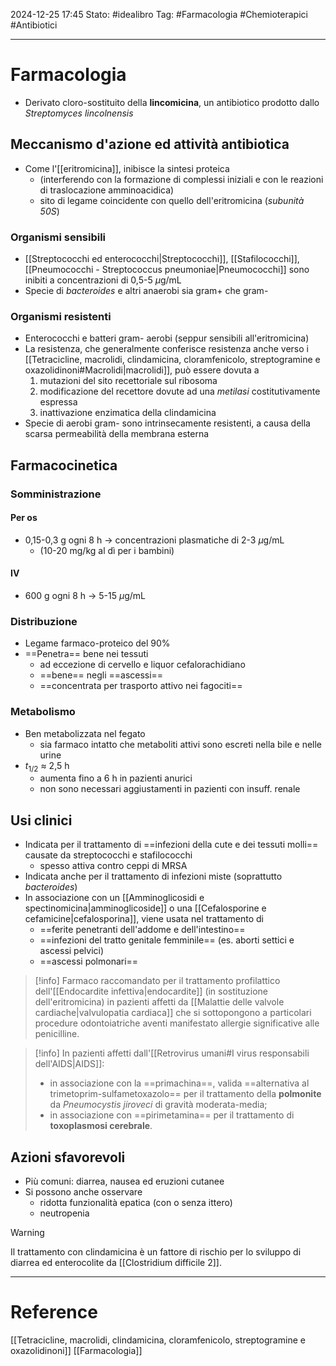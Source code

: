 2024-12-25 17:45
Stato: #idealibro 
Tag: #Farmacologia #Chemioterapici #Antibiotici 

---
# Farmacologia
- Derivato cloro-sostituito della **lincomicina**, un antibiotico prodotto dallo *Streptomyces lincolnensis*
## Meccanismo d'azione ed attività antibiotica
- Come l'[[eritromicina]], inibisce la sintesi proteica
	- (interferendo con la formazione di complessi iniziali e con le reazioni di traslocazione amminoacidica)
	- sito di legame coincidente con quello dell'eritromicina (*subunità 50S*)
### Organismi sensibili
- [[Streptococchi ed enterococchi|Streptococchi]], [[Stafilococchi]], [[Pneumococchi - Streptococcus pneumoniae|Pneumococchi]] sono inibiti a concentrazioni di 0,5-5 $\mu$g/mL
- Specie di *bacteroides* e altri anaerobi sia gram+ che gram-
### Organismi resistenti
- Enterococchi e batteri gram- aerobi (seppur sensibili all'eritromicina)
- La resistenza, che generalmente conferisce resistenza anche verso i [[Tetracicline, macrolidi, clindamicina, cloramfenicolo, streptogramine e oxazolidinoni#Macrolidi|macrolidi]], può essere dovuta a
	1. mutazioni del sito recettoriale sul ribosoma
	2. modificazione del recettore dovute ad una *metilasi* costitutivamente espressa
	3. inattivazione enzimatica della clindamicina
- Specie di aerobi gram- sono intrinsecamente resistenti, a causa della scarsa permeabilità della membrana esterna
## Farmacocinetica
### Somministrazione
#### Per os
- 0,15-0,3 g ogni 8 h → concentrazioni plasmatiche di 2-3 $\mu$g/mL
	- (10-20 mg/kg al dì per i bambini)
#### IV
- 600 g ogni 8 h → 5-15 $\mu$g/mL
### Distribuzione
- Legame farmaco-proteico del 90%
- ==Penetra== bene nei tessuti
	- ad eccezione di cervello e liquor cefalorachidiano
	- ==bene== negli ==ascessi==
	- ==concentrata per trasporto attivo nei fagociti==
### Metabolismo
- Ben metabolizzata nel fegato
	- sia farmaco intatto che metaboliti attivi sono escreti nella bile e nelle urine
- $t_{1/2}$ ≈ 2,5 h
	- aumenta fino a 6 h in pazienti anurici
	- non sono necessari aggiustamenti in pazienti con insuff. renale
## Usi clinici
- Indicata per il trattamento di ==infezioni della cute e dei tessuti molli== causate da streptococchi e stafilococchi
	- spesso attiva contro ceppi di MRSA
- Indicata anche per il trattamento di infezioni miste (soprattutto *bacteroides*)
- In associazione con un [[Amminoglicosidi e spectinomicina|amminoglicoside]] o una [[Cefalosporine e cefamicine|cefalosporina]], viene usata nel trattamento di
	- ==ferite penetranti dell'addome e dell'intestino==
	- ==infezioni del tratto genitale femminile== (es. aborti settici e ascessi pelvici)
	- ==ascessi polmonari==
>[!info]
> Farmaco raccomandato per il trattamento profilattico dell'[[Endocardite infettiva|endocardite]] (in sostituzione dell'eritromicina) in pazienti affetti da [[Malattie delle valvole cardiache|valvulopatia cardiaca]] che si sottopongono a particolari procedure odontoiatriche aventi manifestato allergie significative alle penicilline.

>[!info]
>In pazienti affetti dall'[[Retrovirus umani#I virus responsabili dell'AIDS|AIDS]]:
>- in associazione con la ==primachina==, valida ==alternativa al trimetoprim-sulfametoxazolo== per il trattamento della **polmonite** da *Pneumocystis jiroveci* di gravità moderata-media;
>- in associazione con ==pirimetamina== per il trattamento di **toxoplasmosi cerebrale**.
## Azioni sfavorevoli
- Più comuni: diarrea, nausea ed eruzioni cutanee
- Si possono anche osservare
	- ridotta funzionalità epatica (con o senza ittero)
	- neutropenia
>[!warning]
> Il trattamento con clindamicina è un fattore di rischio per lo sviluppo di diarrea ed enterocolite da [[Clostridium difficile 2]].







---
# Reference
[[Tetracicline, macrolidi, clindamicina, cloramfenicolo, streptogramine e oxazolidinoni]]
[[Farmacologia]]